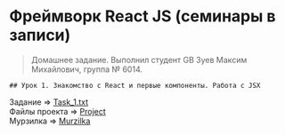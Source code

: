 # Фреймворк React JS (семинары в записи)

> Домашнее задание. Выполнил студент GB Зуев Максим Михайлович, группа № 6014.
```
## Урок 1. Знакомство с React и первые компоненты. Работа с JSX
```
Задание => [Task_1.txt](./Tasks/task_1.txt)  
Файлы проекта => [Project](./Project/)  
Мурзилка => [Murzilka](./murzilka.txt)
